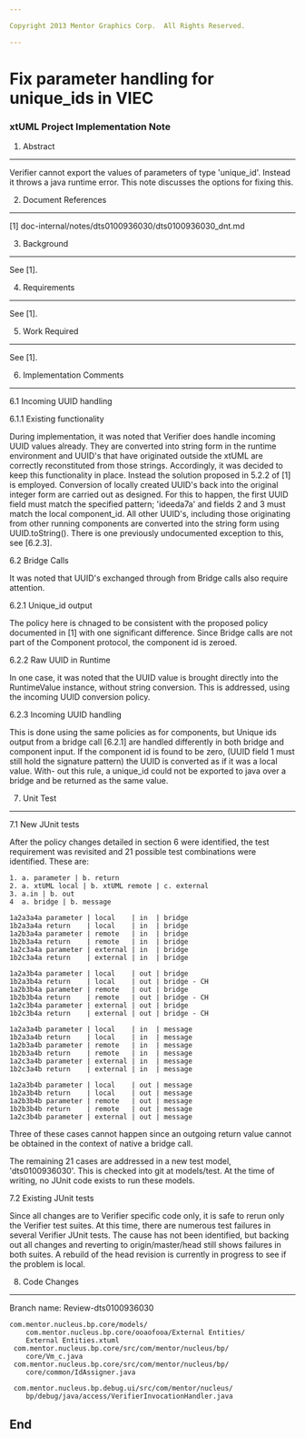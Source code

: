 ```yaml
---

Copyright 2013 Mentor Graphics Corp.  All Rights Reserved.

---
```


# Fix parameter handling for unique_ids in VIEC
### xtUML Project Implementation Note


1. Abstract
-----------
Verifier cannot export the values of parameters of type 'unique_id'. Instead
it throws a java runtime error. This note discusses the options for fixing
this.

2. Document References
----------------------
[1] doc-internal/notes/dts0100936030/dts0100936030_dnt.md   

3. Background
-------------
See [1].

4. Requirements
---------------
See [1].

5. Work Required
----------------
See [1]. 

6. Implementation Comments
--------------------------
6.1 Incoming UUID handling

6.1.1 Existing functionality

During implementation, it was noted that Verifier does handle incoming UUID
values already. They are converted into string form in the runtime environment
and UUID's that have originated outside the xtUML are correctly reconstituted
from those strings. Accordingly, it was decided to keep this functionality in
place. Instead the solution proposed in 5.2.2 of [1] is employed. Conversion
of locally created UUID's back into the original integer form are carried out
as designed. For this to happen, the first UUID field must match the specified
pattern; 'ideeda7a' and fields 2 and 3 must match the local component_id. All
other UUID's, including those originating from other running components are
converted into the string form using UUID.toString(). There is one previously
undocumented exception to this, see [6.2.3].

6.2 Bridge Calls

It was noted that UUID's exchanged through from Bridge calls also require
attention.

6.2.1 Unique_id output

The policy here is chnaged to be consistent with the proposed policy
documented in [1] with one significant difference. Since Bridge calls are
not part of the Component protocol, the component id is zeroed.

6.2.2 Raw UUID in Runtime

In one case, it was noted that the UUID value is brought directly
into the RuntimeValue instance, without string conversion. This is addressed,
using the incoming UUID conversion policy.

6.2.3 Incoming UUID handling

This is done using the same policies as for components, but Unique ids output
from a bridge call [6.2.1] are handled differently in both bridge and component
input. If the component id is found to be zero, (UUID field 1 must still hold
the signature pattern) the UUID is converted as if it was a local value. With-
out this rule, a unique_id could not be exported to java over a bridge and be
returned as the same value.

7. Unit Test
------------
7.1 New JUnit tests

After the policy changes detailed in section 6 were identified, the test
requirement was revisited and 21 possible test combinations were identified.
These are:

```
1. a. parameter | b. return
2. a. xtUML local | b. xtUML remote | c. external
3. a.in | b. out
4  a. bridge | b. message

1a2a3a4a parameter | local    | in  | bridge
1b2a3a4a return    | local    | in  | bridge
1a2b3a4a parameter | remote   | in  | bridge
1b2b3a4a return    | remote   | in  | bridge
1a2c3a4a parameter | external | in  | bridge
1b2c3a4a return    | external | in  | bridge

1a2a3b4a parameter | local    | out | bridge
1b2a3b4a return    | local    | out | bridge - CH
1a2b3b4a parameter | remote   | out | bridge
1b2b3b4a return    | remote   | out | bridge - CH
1a2c3b4a parameter | external | out | bridge
1b2c3b4a return    | external | out | bridge - CH

1a2a3a4b parameter | local    | in  | message
1b2a3a4b return    | local    | in  | message
1a2b3a4b parameter | remote   | in  | message
1b2b3a4b return    | remote   | in  | message
1a2c3a4b parameter | external | in  | message
1b2c3a4b return    | external | in  | message

1a2a3b4b parameter | local    | out | message
1b2a3b4b return    | local    | out | message
1a2b3b4b parameter | remote   | out | message
1b2b3b4b return    | remote   | out | message
1a2c3b4b parameter | external | out | message
```

Three of these cases cannot happen since an outgoing return value cannot be
obtained in the context of native a bridge call.

The remaining 21 cases are addressed in a new test model, 'dts0100936030'.
This is checked into git at models/test. At the time of writing, no JUnit code
exists to run these models.

7.2 Existing JUnit tests

Since all changes are to Verifier specific code only, it is safe to rerun only
the Verifier test suites. At this time, there are numerous test failures in
several Verifier JUnit tests. The cause has not been identified, but backing
out all changes and reverting to origin/master/head still shows failures in
both suites. A rebuild of the head revision is currently in progress to see if
the problem is local.

8. Code Changes
---------------
Branch name: Review-dts0100936030

```
com.mentor.nucleus.bp.core/models/
    com.mentor.nucleus.bp.core/ooaofooa/External Entities/
    External Entities.xtuml
 com.mentor.nucleus.bp.core/src/com/mentor/nucleus/bp/
    core/Vm_c.java
 com.mentor.nucleus.bp.core/src/com/mentor/nucleus/bp/
    core/common/IdAssigner.java

 com.mentor.nucleus.bp.debug.ui/src/com/mentor/nucleus/
    bp/debug/java/access/VerifierInvocationHandler.java
```
End
---

